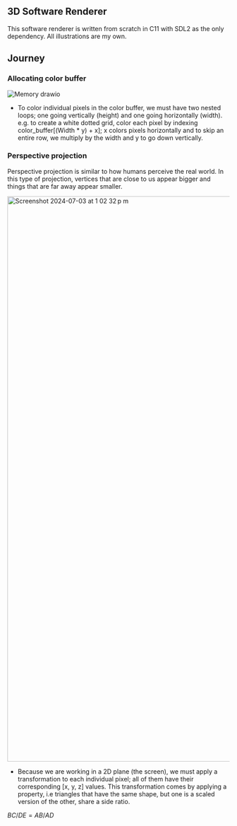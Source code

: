 ## 3D Software Renderer

This software renderer is written from scratch in C11 with SDL2 as the only dependency. All illustrations are my own. 

## Journey

### Allocating color buffer

![Memory drawio](https://github.com/Petergtzz/renderer/assets/100330366/77319174-5ba0-4eb2-b638-f588696af303)

* To color individual pixels in the color buffer, we must have two nested loops; one going vertically (height) and one going horizontally (width). e.g. to create a white dotted grid, color each pixel by indexing color_buffer[(Width * y) + x]; x colors pixels horizontally and to skip an entire row, we multiply by the width and y to go down vertically. 

### Perspective projection

Perspective projection is similar to how humans perceive the real world. In this type of projection, vertices that are close to us appear bigger and things that are far away appear smaller.

<img width="1280" alt="Screenshot 2024-07-03 at 1 02 32 p m" src="https://github.com/Petergtzz/renderer/assets/100330366/02de5923-02e3-4ab6-809c-5f004f9e0d4e">

* Because we are working in a 2D plane (the screen), we must apply a transformation to each individual pixel; all of them have their corresponding [x, y, z] values. This transformation comes by applying a property, i.e triangles that have the same shape, but one is a scaled version of the other, share a side ratio.

$BC/DE = AB/AD$  
